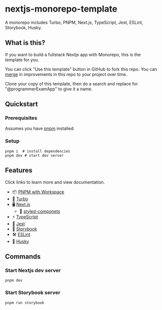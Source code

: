 # nextjs-monorepo-template

A monorepo includes Turbo, PNPM, Next.js, TypeScript, Jest, ESLint, Storybook, Husky.

## What is this?

If you want to build a fullstack Nextjs app with Monorepo, this is the template for you.

You can click "Use this template" button in GitHub to fork this repo. You can [merge](https://stackoverflow.com/a/69563752) in improvements in this repo to your project over time.

Clone your copy of this template, then do a search and replace for "@programmerExamApp" to give it a name.

## Quickstart

### Prerequisites

Assumes you have [pnpm](https://pnpm.io/installation) installed.

### Setup

```shell
pnpm i  # install dependencies
pnpm dev # start dev server
```

## Features

Click links to learn more and view documentation.

- 📦 [PNPM with Workspace](https://pnpm.io/workspaces)
- 🚅 [Turbo](https://turbo.build/)
- 🖥 [Next.js](https://nextjs.org/)
  - 🎨 [styled-componets](https://styled-components.com/)
- ⚡️ [TypeScript](https://www.typescriptlang.org/)
- 🐞 [Jest](https://jestjs.io/)
- 📖 [Storybook](https://storybook.js.org/)
- 🛠 [ESLint](https://eslint.org/)
- 🔧 [Husky](https://github.com/typicode/husky)

## Commands

### Start Nextjs dev server

```shell
pnpm dev
```

### Start Storybook server

```shell
pnpm run storybook
```
